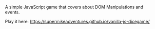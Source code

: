 A simple JavaScript game that covers about DOM Manipulations and events.

Play it here: https://supermikeadventures.github.io/vanilla-js-dicegame/
